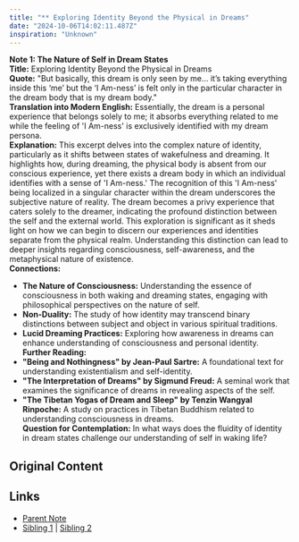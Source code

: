 ```yaml
---
title: "** Exploring Identity Beyond the Physical in Dreams"
date: "2024-10-06T14:02:11.487Z"
inspiration: "Unknown"
---
```



**Note 1: The Nature of Self in Dream States**  
**Title:** Exploring Identity Beyond the Physical in Dreams  
**Quote:** "But basically, this dream is only seen by me... it’s taking everything inside this ‘me’ but the ‘I Am-ness’ is felt only in the particular character in the dream body that is my dream body."  
**Translation into Modern English:** Essentially, the dream is a personal experience that belongs solely to me; it absorbs everything related to me while the feeling of 'I Am-ness' is exclusively identified with my dream persona.  
**Explanation:** This excerpt delves into the complex nature of identity, particularly as it shifts between states of wakefulness and dreaming. It highlights how, during dreaming, the physical body is absent from our conscious experience, yet there exists a dream body in which an individual identifies with a sense of 'I Am-ness.' The recognition of this 'I Am-ness' being localized in a singular character within the dream underscores the subjective nature of reality. The dream becomes a privy experience that caters solely to the dreamer, indicating the profound distinction between the self and the external world. This exploration is significant as it sheds light on how we can begin to discern our experiences and identities separate from the physical realm. Understanding this distinction can lead to deeper insights regarding consciousness, self-awareness, and the metaphysical nature of existence.  
**Connections:**  
- **The Nature of Consciousness:** Understanding the essence of consciousness in both waking and dreaming states, engaging with philosophical perspectives on the nature of self.  
- **Non-Duality:** The study of how identity may transcend binary distinctions between subject and object in various spiritual traditions.  
- **Lucid Dreaming Practices:** Exploring how awareness in dreams can enhance understanding of consciousness and personal identity.  
**Further Reading:**  
- **"Being and Nothingness" by Jean-Paul Sartre:** A foundational text for understanding existentialism and self-identity.  
- **"The Interpretation of Dreams" by Sigmund Freud:** A seminal work that examines the significance of dreams in revealing aspects of the self.  
- **"The Tibetan Yogas of Dream and Sleep" by Tenzin Wangyal Rinpoche:** A study on practices in Tibetan Buddhism related to understanding consciousness in dreams.  
**Question for Contemplation:** In what ways does the fluidity of identity in dream states challenge our understanding of self in waking life?  



## Original Content



## Links

- [Parent Note](/parent-note.md)
- [Sibling 1](/zettel1.md) | [Sibling 2](/zettel2.md)
